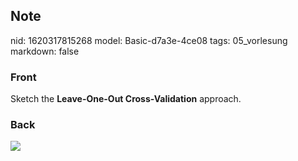 ## Note
nid: 1620317815268
model: Basic-d7a3e-4ce08
tags: 05_vorlesung
markdown: false

### Front
Sketch the <b>Leave-One-Out Cross-Validation</b> approach.

### Back
<img src="paste-e1ed67fc5b945583cfb0ef2ea09483a98fe1b496.jpg">
